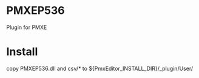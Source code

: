 # PMXEP536
Plugin for PMXE

# Install
copy PMXEP536.dll and csv/* to ${PmxEditor_INSTALL_DIR}/_plugin/User/

